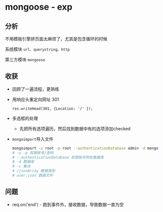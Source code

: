 # mongoose - exp

## 分析

不用模板引擎拼页面太麻烦了，尤其是包含循环的时候

系统模块  `url、querystring、http`

第三方模块 `mongoose`

## 收获

- 回顾了一遍流程，更熟练

- 用响应头重定向网址 301

   `res.writeHead(301, {Location: '/' });`

- 多选框的处理
  
  - 先把所有选项遍历，然后找到数据中有的选项添加checked
  
- `mongoimport`导入文件

  ```bash
  mongoimport -u root -p root --authenticationDatabase admin -d mongooseExp  -c userlists /jsonArray user.json
  # -u -p 权限账号/密码
  # --authenticationDatabase 权限账号所在数据库
  # -d 数据库
  # -c 集合
  # /jsonArray 数据类型
  # user.json 数据文件
  ```

## 问题

- req.on('end') - 跑到事件外，接收数据，导致数据一直为空

